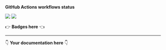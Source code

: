**GitHub Actions workflows status**

[![](https://img.shields.io/github/workflow/status/kaskadi/push-api/deploy?label=deployed&logo=Amazon%20AWS)](https://github.com/kaskadi/push-api/actions?query=workflow%3Adeploy)
[![](https://img.shields.io/github/workflow/status/kaskadi/push-api/build?label=build&logo=mocha)](https://github.com/kaskadi/push-api/actions?query=workflow%3Abuild)
<!-- Only for branches which are not release/** or master -->
<!-- ![](https://img.shields.io/github/workflow/status/kaskadi/push-api/syntax-test?label=syntax-test&logo=serverless) -->

:point_right: **Badges here** :point_left:

****

:point_down: **Your documentation here** :point_down:
